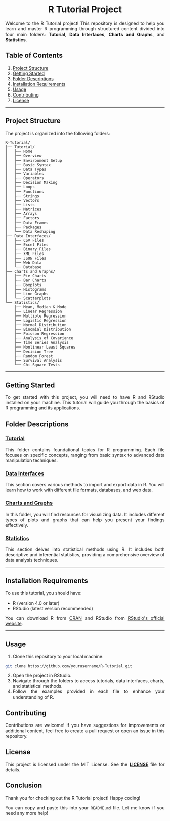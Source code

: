 <div align='justify'>

# <div align='center'>R Tutorial Project</div>

Welcome to the R Tutorial project! This repository is designed to help you learn and master R programming through structured content divided into four main folders: **Tutorial**, **Data Interfaces**, **Charts and Graphs**, and **Statistics**.

## Table of Contents

1. [Project Structure](#project-structure)
2. [Getting Started](#getting-started)
3. [Folder Descriptions](#folder-descriptions)
4. [Installation Requirements](#installation-requirements)
5. [Usage](#usage)
6. [Contributing](#contributing)
7. [License](#license)

---

## Project Structure

The project is organized into the following folders:

```
R-Tutorial/
├── Tutorial/
│   ├── Home
│   ├── Overview
│   ├── Environment Setup
│   ├── Basic Syntax
│   ├── Data Types
│   ├── Variables
│   ├── Operators
│   ├── Decision Making
│   ├── Loops
│   ├── Functions
│   ├── Strings
│   ├── Vectors
│   ├── Lists
│   ├── Matrices
│   ├── Arrays
│   ├── Factors
│   ├── Data Frames
│   ├── Packages
│   └── Data Reshaping
├── Data Interfaces/
│   ├── CSV Files
│   ├── Excel Files
│   ├── Binary Files
│   ├── XML Files
│   ├── JSON Files
│   ├── Web Data
│   └── Database
├── Charts and Graphs/
│   ├── Pie Charts
│   ├── Bar Charts
│   ├── Boxplots
│   ├── Histograms
│   ├── Line Graphs
│   └── Scatterplots
└── Statistics/
    ├── Mean, Median & Mode
    ├── Linear Regression
    ├── Multiple Regression
    ├── Logistic Regression
    ├── Normal Distribution
    ├── Binomial Distribution
    ├── Poisson Regression
    ├── Analysis of Covariance
    ├── Time Series Analysis
    ├── Nonlinear Least Squares
    ├── Decision Tree
    ├── Random Forest
    ├── Survival Analysis
    └── Chi-Square Tests
```

---

## Getting Started

To get started with this project, you will need to have R and RStudio installed on your machine. This tutorial will guide you through the basics of R programming and its applications.

## Folder Descriptions

### <a href='https://github.com/NhanPhamThanh-IT/R-Tutorial/tree/main/Tutorial'>Tutorial</a>
This folder contains foundational topics for R programming. Each file focuses on specific concepts, ranging from basic syntax to advanced data manipulation techniques.

### <a href='https://github.com/NhanPhamThanh-IT/R-Tutorial/tree/main/DataInterfraces'>Data Interfaces</a>
This section covers various methods to import and export data in R. You will learn how to work with different file formats, databases, and web data.

### <a href='https://github.com/NhanPhamThanh-IT/R-Tutorial/tree/main/ChartsAndGraphs'>Charts and Graphs</a>
In this folder, you will find resources for visualizing data. It includes different types of plots and graphs that can help you present your findings effectively.

### <a href='https://github.com/NhanPhamThanh-IT/R-Tutorial/tree/main/Statistics'>Statistics</a>
This section delves into statistical methods using R. It includes both descriptive and inferential statistics, providing a comprehensive overview of data analysis techniques.

---

## Installation Requirements

To use this tutorial, you should have:

- R (version 4.0 or later)
- RStudio (latest version recommended)

You can download R from [CRAN](https://cran.r-project.org/) and RStudio from [RStudio's official website](https://www.rstudio.com/).

---

## Usage

1. Clone this repository to your local machine:
  ```bash
  git clone https://github.com/yourusername/R-Tutorial.git
  ```

2. Open the project in RStudio.
3. Navigate through the folders to access tutorials, data interfaces, charts, and statistical methods.
4. Follow the examples provided in each file to enhance your understanding of R.

## Contributing

Contributions are welcome! If you have suggestions for improvements or additional content, feel free to create a pull request or open an issue in this repository.

## License

This project is licensed under the MIT License. See the <a href=''><strong>LICENSE</strong></a> file for details.

## Conclusion

Thank you for checking out the R Tutorial project! Happy coding!

You can copy and paste this into your `README.md` file. Let me know if you need any more help!

</div>
